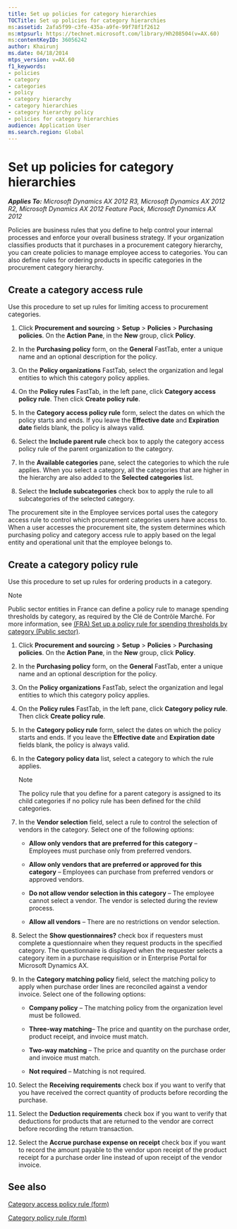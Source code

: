 ```yaml
---
title: Set up policies for category hierarchies
TOCTitle: Set up policies for category hierarchies
ms:assetid: 2afa5f99-c3fe-435a-a9fe-99f78f1f2612
ms:mtpsurl: https://technet.microsoft.com/library/Hh208504(v=AX.60)
ms:contentKeyID: 36056242
author: Khairunj
ms.date: 04/18/2014
mtps_version: v=AX.60
f1_keywords:
- policies
- category
- categories
- policy
- category hierarchy
- category hierarchies
- category hierarchy policy
- policies for category hierarchies
audience: Application User
ms.search.region: Global
---
```


# Set up policies for category hierarchies 


_**Applies To:** Microsoft Dynamics AX 2012 R3, Microsoft Dynamics AX 2012 R2, Microsoft Dynamics AX 2012 Feature Pack, Microsoft Dynamics AX 2012_

Policies are business rules that you define to help control your internal processes and enforce your overall business strategy. If your organization classifies products that it purchases in a procurement category hierarchy, you can create policies to manage employee access to categories. You can also define rules for ordering products in specific categories in the procurement category hierarchy.

## Create a category access rule

Use this procedure to set up rules for limiting access to procurement categories.

1.  Click **Procurement and sourcing** \> **Setup** \> **Policies** \> **Purchasing policies**. On the **Action Pane**, in the **New** group, click **Policy**.

2.  In the **Purchasing policy** form, on the **General** FastTab, enter a unique name and an optional description for the policy.

3.  On the **Policy organizations** FastTab, select the organization and legal entities to which this category policy applies.

4.  On the **Policy rules** FastTab, in the left pane, click **Category access policy rule**. Then click **Create policy rule**.

5.  In the **Category access policy rule** form, select the dates on which the policy starts and ends. If you leave the **Effective date** and **Expiration date** fields blank, the policy is always valid.

6.  Select the **Include parent rule** check box to apply the category access policy rule of the parent organization to the category.

7.  In the **Available categories** pane, select the categories to which the rule applies. When you select a category, all the categories that are higher in the hierarchy are also added to the **Selected categories** list.

8.  Select the **Include subcategories** check box to apply the rule to all subcategories of the selected category.

The procurement site in the Employee services portal uses the category access rule to control which procurement categories users have access to. When a user accesses the procurement site, the system determines which purchasing policy and category access rule to apply based on the legal entity and operational unit that the employee belongs to.

## Create a category policy rule

Use this procedure to set up rules for ordering products in a category.


> [!NOTE]
> <P>Public sector entities in France can define a policy rule to manage spending thresholds by category, as required by the Clé de Contrôle Marché. For more information, see <A href="fra-set-up-a-policy-rule-for-spending-thresholds-by-category-public-sector.md">(FRA) Set up a policy rule for spending thresholds by category (Public sector)</A>.</P>



1.  Click **Procurement and sourcing** \> **Setup** \> **Policies** \> **Purchasing policies**. On the **Action Pane**, in the **New** group, click **Policy**.

2.  In the **Purchasing policy** form, on the **General** FastTab, enter a unique name and an optional description for the policy.

3.  On the **Policy organizations** FastTab, select the organization and legal entities to which this category policy applies.

4.  On the **Policy rules** FastTab, in the left pane, click **Category policy rule**. Then click **Create policy rule**.

5.  In the **Category policy rule** form, select the dates on which the policy starts and ends. If you leave the **Effective date** and **Expiration date** fields blank, the policy is always valid.

6.  In the **Category policy data** list, select a category to which the rule applies.
    

    > [!NOTE]
    > <P>The policy rule that you define for a parent category is assigned to its child categories if no policy rule has been defined for the child categories.</P>



7.  In the **Vendor selection** field, select a rule to control the selection of vendors in the category. Select one of the following options:
    
      - **Allow only vendors that are preferred for this category** – Employees must purchase only from preferred vendors.
    
      - **Allow only vendors that are preferred or approved for this category** – Employees can purchase from preferred vendors or approved vendors.
    
      - **Do not allow vendor selection in this category** – The employee cannot select a vendor. The vendor is selected during the review process.
    
      - **Allow all vendors** – There are no restrictions on vendor selection.

8.  Select the **Show questionnaires?** check box if requesters must complete a questionnaire when they request products in the specified category. The questionnaire is displayed when the requester selects a category item in a purchase requisition or in Enterprise Portal for Microsoft Dynamics AX.

9.  In the **Category matching policy** field, select the matching policy to apply when purchase order lines are reconciled against a vendor invoice. Select one of the following options:
    
      - **Company policy** – The matching policy from the organization level must be followed.
    
      - **Three-way matching**– The price and quantity on the purchase order, product receipt, and invoice must match.
    
      - **Two-way matching** – The price and quantity on the purchase order and invoice must match.
    
      - **Not required** – Matching is not required.

10. Select the **Receiving requirements** check box if you want to verify that you have received the correct quantity of products before recording the purchase.

11. Select the **Deduction requirements** check box if you want to verify that deductions for products that are returned to the vendor are correct before recording the return transaction.

12. Select the **Accrue purchase expense on receipt** check box if you want to record the amount payable to the vendor upon receipt of the product receipt for a purchase order line instead of upon receipt of the vendor invoice.

## See also

[Category access policy rule (form)](https://technet.microsoft.com/library/hh227513\(v=ax.60\))

[Category policy rule (form)](https://technet.microsoft.com/library/hh209240\(v=ax.60\))

  


